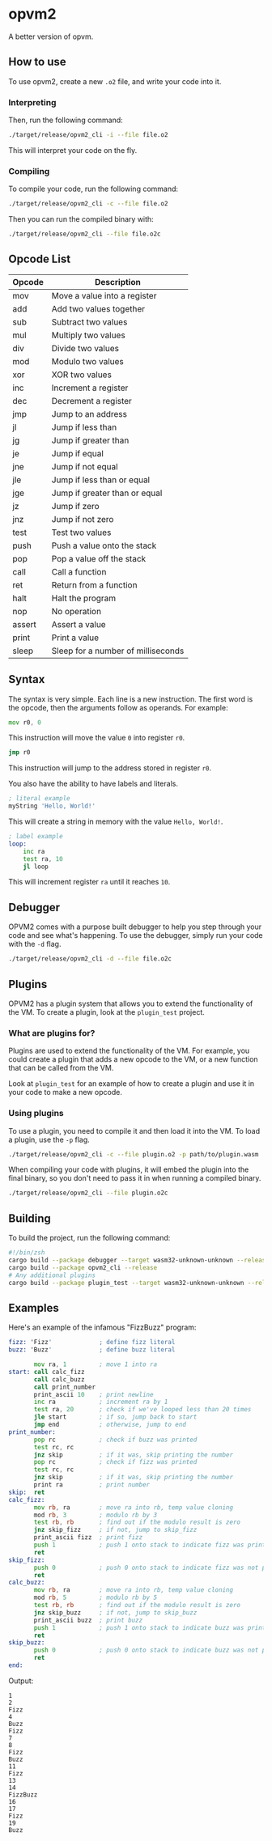 # opvm2

A better version of opvm.

## How to use
To use opvm2, create a new `.o2` file, and write your code into it.

### Interpreting
Then, run the following command:
```bash
./target/release/opvm2_cli -i --file file.o2
```
This will interpret your code on the fly.

### Compiling
To compile your code, run the following command:
```bash
./target/release/opvm2_cli -c --file file.o2
```
Then you can run the compiled binary with:
```bash
./target/release/opvm2_cli --file file.o2c
```

## Opcode List
| Opcode | Description |
|--------|-------------|
| mov    | Move a value into a register |
| add    | Add two values together |
| sub    | Subtract two values |
| mul    | Multiply two values |
| div    | Divide two values |
| mod    | Modulo two values |
| xor    | XOR two values |
| inc    | Increment a register |
| dec    | Decrement a register |
| jmp    | Jump to an address |
| jl     | Jump if less than |
| jg     | Jump if greater than |
| je     | Jump if equal |
| jne    | Jump if not equal |
| jle    | Jump if less than or equal |
| jge    | Jump if greater than or equal |
| jz     | Jump if zero |
| jnz    | Jump if not zero |
| test   | Test two values |
| push   | Push a value onto the stack |
| pop    | Pop a value off the stack |
| call   | Call a function |
| ret    | Return from a function |
| halt   | Halt the program |
| nop    | No operation |
| assert | Assert a value |
| print  | Print a value |
| sleep  | Sleep for a number of milliseconds |

## Syntax
The syntax is very simple. Each line is a new instruction.
The first word is the opcode, then the arguments follow as operands.
For example:
```asm
mov r0, 0
```
This instruction will move the value `0` into register `r0`.

```asm
jmp r0
```
This instruction will jump to the address stored in register `r0`.

You also have the ability to have labels and literals.
```asm
; literal example
myString 'Hello, World!'
```
This will create a string in memory with the value `Hello, World!`.

```asm
; label example
loop:
    inc ra
    test ra, 10
    jl loop
```
This will increment register `ra` until it reaches `10`.

## Debugger
OPVM2 comes with a purpose built debugger to help you step through your code and see what's happening. To use the debugger, simply run your code with the `-d` flag.
```bash
./target/release/opvm2_cli -d --file file.o2c
```


## Plugins
OPVM2 has a plugin system that allows you to extend the functionality of the VM. To create a plugin, look at the `plugin_test` project.

### What are plugins for?
Plugins are used to extend the functionality of the VM. For example, you could create a plugin that adds a new opcode to the VM, or a new function that can be called from the VM.

Look at `plugin_test` for an example of how to create a plugin and use it in your code to make a new opcode.

### Using plugins
To use a plugin, you need to compile it and then load it into the VM. To load a plugin, use the `-p` flag.
```bash
./target/release/opvm2_cli -c --file plugin.o2 -p path/to/plugin.wasm
```
When compiling your code with plugins, it will embed the plugin into the final binary, so you don't need to pass it in when running a compiled binary.
```bash
./target/release/opvm2_cli --file plugin.o2c
```

## Building
To build the project, run the following command:
```bash
#!/bin/zsh
cargo build --package debugger --target wasm32-unknown-unknown --release
cargo build --package opvm2_cli --release
# Any additional plugins
cargo build --package plugin_test --target wasm32-unknown-unknown --release
```

## Examples
Here's an example of the infamous "FizzBuzz" program:
```asm
fizz: 'Fizz'             ; define fizz literal
buzz: 'Buzz'             ; define buzz literal

       mov ra, 1         ; move 1 into ra
start: call calc_fizz
       call calc_buzz
       call print_number
       print_ascii 10    ; print newline
       inc ra            ; increment ra by 1
       test ra, 20       ; check if we've looped less than 20 times
       jle start         ; if so, jump back to start
       jmp end           ; otherwise, jump to end
print_number:
       pop rc            ; check if buzz was printed
       test rc, rc
       jnz skip          ; if it was, skip printing the number
       pop rc            ; check if fizz was printed
       test rc, rc
       jnz skip          ; if it was, skip printing the number
       print ra          ; print number
skip:  ret
calc_fizz:
       mov rb, ra        ; move ra into rb, temp value cloning
       mod rb, 3         ; modulo rb by 3
       test rb, rb       ; find out if the modulo result is zero
       jnz skip_fizz     ; if not, jump to skip_fizz
       print_ascii fizz  ; print fizz
       push 1            ; push 1 onto stack to indicate fizz was printed
       ret
skip_fizz:
       push 0            ; push 0 onto stack to indicate fizz was not printed
       ret
calc_buzz:
       mov rb, ra        ; move ra into rb, temp value cloning
       mod rb, 5         ; modulo rb by 5
       test rb, rb       ; find out if the modulo result is zero
       jnz skip_buzz     ; if not, jump to skip_buzz
       print_ascii buzz  ; print buzz
       push 1            ; push 1 onto stack to indicate buzz was printed
       ret
skip_buzz:
       push 0            ; push 0 onto stack to indicate buzz was not printed
       ret
end:
```
Output:
```
1
2
Fizz
4
Buzz
Fizz
7
8
Fizz
Buzz
11
Fizz
13
14
FizzBuzz
16
17
Fizz
19
Buzz
```
